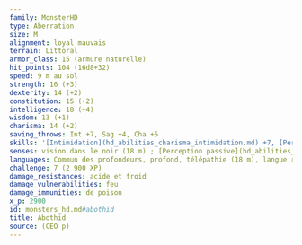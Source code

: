 ```yaml
---
family: MonsterHD
type: Aberration
size: M
alignment: loyal mauvais
terrain: Littoral
armor_class: 15 (armure naturelle)
hit_points: 104 (16d8+32)
speed: 9 m au sol
strength: 16 (+3)
dexterity: 14 (+2)
constitution: 15 (+2)
intelligence: 18 (+4)
wisdom: 13 (+1)
charisma: 14 (+2)
saving_throws: Int +7, Sag +4, Cha +5
skills: '[Intimidation](hd_abilities_charisma_intimidation.md) +7, [Perception](hd_abilities_wisdom_perception.md) +6, [Perspicacité](hd_abilities_wisdom_perspicacite.md) +6'
senses: vision dans le noir (18 m) ; [Perception passive](hd_abilities_dexterity_perception_passive.md) 16
languages: Commun des profondeurs, profond, télépathie (18 m), langue raciale de la créature d'origine
challenge: 7 (2 900 XP)
damage_resistances: acide et froid
damage_vulnerabilities: feu
damage_immunities: de poison
x_p: 2900
id: monsters_hd.md#abothid
title: Abothid
source: (CEO p)
---
```


